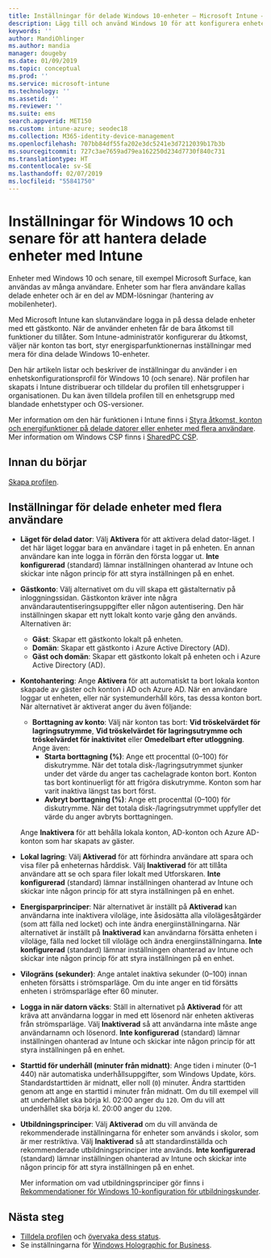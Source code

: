 ```yaml
---
title: Inställningar för delade Windows 10-enheter – Microsoft Intune – Azure | Microsoft Docs
description: Lägg till och använd Windows 10 för att konfigurera enheter som är delade eller som används av flera användare i Microsoft Intune. Se en lista över alla inställningar och vad de gör på enheterna, inklusive Microsoft Surface. Kontrollera gästkonton, hantera konton och ta bort inaktiva konton, tillåt eller förhindra att spara i lokal lagring, ange energi- och strömsparalternativ, välj när uppdateringar installeras och använd enheter i utbildningsmiljöer i en enhetskonfigurationsprofil.
keywords: ''
author: MandiOhlinger
ms.author: mandia
manager: dougeby
ms.date: 01/09/2019
ms.topic: conceptual
ms.prod: ''
ms.service: microsoft-intune
ms.technology: ''
ms.assetid: ''
ms.reviewer: ''
ms.suite: ems
search.appverid: MET150
ms.custom: intune-azure; seodec18
ms.collection: M365-identity-device-management
ms.openlocfilehash: 707bb84df55fa202e3dc5241e3d7212039b17b3b
ms.sourcegitcommit: 727c3ae7659ad79ea162250d234d7730f840c731
ms.translationtype: HT
ms.contentlocale: sv-SE
ms.lasthandoff: 02/07/2019
ms.locfileid: "55841750"
---
```

# <a name="windows-10-and-later-settings-to-manage-shared-devices-using-intune"></a>Inställningar för Windows 10 och senare för att hantera delade enheter med Intune

Enheter med Windows 10 och senare, till exempel Microsoft Surface, kan användas av många användare. Enheter som har flera användare kallas delade enheter och är en del av MDM-lösningar (hantering av mobilenheter).

Med Microsoft Intune kan slutanvändare logga in på dessa delade enheter med ett gästkonto. När de använder enheten får de bara åtkomst till funktioner du tillåter. Som Intune-administratör konfigurerar du åtkomst, väljer när konton tas bort, styr energisparfunktionernas inställningar med mera för dina delade Windows 10-enheter.

Den här artikeln listar och beskriver de inställningar du använder i en enhetskonfigurationsprofil för Windows 10 (och senare). När profilen har skapats i Intune distribuerar och tilldelar du profilen till enhetsgrupper i organisationen. Du kan även tilldela profilen till en enhetsgrupp med blandade enhetstyper och OS-versioner.

Mer information om den här funktionen i Intune finns i [Styra åtkomst, konton och energifunktioner på delade datorer eller enheter med flera användare](shared-user-device-settings.md). Mer information om Windows CSP finns i [SharedPC CSP](https://docs.microsoft.com/windows/client-management/mdm/sharedpc-csp).

## <a name="before-your-begin"></a>Innan du börjar

[Skapa profilen](shared-user-device-settings.md).

## <a name="shared-multi-user-device-settings"></a>Inställningar för delade enheter med flera användare

- **Läget för delad dator**: Välj **Aktivera** för att aktivera delad dator-läget. I det här läget loggar bara en användare i taget in på enheten. En annan användare kan inte logga in förrän den första loggar ut. **Inte konfigurerad** (standard) lämnar inställningen ohanterad av Intune och skickar inte någon princip för att styra inställningen på en enhet.
- **Gästkonto**: Välj alternativet om du vill skapa ett gästalternativ på inloggningssidan. Gästkonton kräver inte några användarautentiseringsuppgifter eller någon autentisering. Den här inställningen skapar ett nytt lokalt konto varje gång den används. Alternativen är:
  - **Gäst**: Skapar ett gästkonto lokalt på enheten.
  - **Domän**: Skapar ett gästkonto i Azure Active Directory (AD).
  - **Gäst och domän**: Skapar ett gästkonto lokalt på enheten och i Azure Active Directory (AD).
- **Kontohantering**: Ange **Aktivera** för att automatiskt ta bort lokala konton skapade av gäster och konton i AD och Azure AD. När en användare loggar ut enheten, eller när systemunderhåll körs, tas dessa konton bort. När alternativet är aktiverat anger du även följande:
  - **Borttagning av konto**: Välj när konton tas bort: **Vid tröskelvärdet för lagringsutrymme**, **Vid tröskelvärdet för lagringsutrymme och tröskelvärdet för inaktivitet** eller **Omedelbart efter utloggning**. Ange även:
    - **Starta borttagning (%)**: Ange ett procenttal (0–100) för diskutrymme. När det totala disk-/lagringsutrymmet sjunker under det värde du anger tas cachelagrade konton bort. Konton tas bort kontinuerligt för att frigöra diskutrymme. Konton som har varit inaktiva längst tas bort först.
    - **Avbryt borttagning (%)**: Ange ett procenttal (0–100) för diskutrymme. När det totala disk-/lagringsutrymmet uppfyller det värde du anger avbryts borttagningen.

  Ange **Inaktivera** för att behålla lokala konton, AD-konton och Azure AD-konton som har skapats av gäster.

- **Lokal lagring**: Välj **Aktiverad** för att förhindra användare att spara och visa filer på enheternas hårddisk. Välj **Inaktiverad** för att tillåta användare att se och spara filer lokalt med Utforskaren. **Inte konfigurerad** (standard) lämnar inställningen ohanterad av Intune och skickar inte någon princip för att styra inställningen på en enhet.
- **Energisparprinciper**: När alternativet är inställt på **Aktiverad** kan användarna inte inaktivera viloläge, inte åsidosätta alla vilolägesåtgärder (som att fälla ned locket) och inte ändra energiinställningarna. När alternativet är inställt på **Inaktiverad** kan användarna försätta enheten i viloläge, fälla ned locket till viloläge och ändra energiinställningarna. **Inte konfigurerad** (standard) lämnar inställningen ohanterad av Intune och skickar inte någon princip för att styra inställningen på en enhet.
- **Vilogräns (sekunder)**: Ange antalet inaktiva sekunder (0–100) innan enheten försätts i strömsparläge. Om du inte anger en tid försätts enheten i strömsparläge efter 60 minuter.
- **Logga in när datorn väcks**: Ställ in alternativet på **Aktiverad** för att kräva att användarna loggar in med ett lösenord när enheten aktiveras från strömsparläge. Välj **Inaktiverad** så att användarna inte måste ange användarnamn och lösenord. **Inte konfigurerad** (standard) lämnar inställningen ohanterad av Intune och skickar inte någon princip för att styra inställningen på en enhet.
- **Starttid för underhåll (minuter från midnatt)**: Ange tiden i minuter (0–1 440) när automatiska underhållsuppgifter, som Windows Update, körs. Standardstarttiden är midnatt, eller noll (`0`) minuter. Ändra starttiden genom att ange en starttid i minuter från midnatt. Om du till exempel vill att underhållet ska börja kl. 02:00 anger du `120`. Om du vill att underhållet ska börja kl. 20:00 anger du `1200`.
- **Utbildningsprinciper**: Välj **Aktiverad** om du vill använda de rekommenderade inställningarna för enheter som används i skolor, som är mer restriktiva. Välj **Inaktiverad** så att standardinställda och rekommenderade utbildningsprinciper inte används. **Inte konfigurerad** (standard) lämnar inställningen ohanterad av Intune och skickar inte någon princip för att styra inställningen på en enhet.

  Mer information om vad utbildningsprinciper gör finns i [Rekommendationer för Windows 10-konfiguration för utbildningskunder](https://docs.microsoft.com/education/windows/configure-windows-for-education).

## <a name="next-steps"></a>Nästa steg

- [Tilldela profilen](device-profile-assign.md) och [övervaka dess status](device-profile-monitor.md).
- Se inställningarna för [Windows Holographic for Business](shared-user-device-settings-windows-holographic.md).
